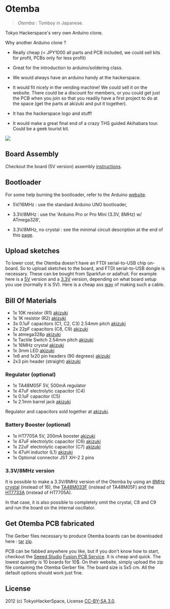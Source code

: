 # Otemba

> _Otemba_ : Tomboy in Japanese.

Tokyo Hackerspace's very own Arduino clone.

Why another Arduino clone ?

* Really cheap (< JPY1000 all parts and PCB included, we could sell kits for profit, PCBs only for less profit)

* Great for the introduction to arduino/soldering class.

* We would always have an arduino handy at the hackerspace.

* It would fit nicely in the vending machine! We could sell it on the website. There could be a discount for members, or you could get just the PCB when you join so that you readily have a first project to do at the space (get the parts at akizuki and put it together).

* It has the hackerspace logo and stuff!

* It would make a great final end of a crazy THS guided Akihabara tour. Could be a geek tourist kit.

<img src="https://dl.dropbox.com/u/78009186/Photos/otemba.jpg">

## Board Assembly

Checkout the board (5V version) assembly [instructions](https://dl.dropbox.com/u/78009186/Documents/Otemba_1.0_assembly.pdf).

## Bootloader

For some help burning the bootloader, refer to the Arduino [website](http://arduino.cc/en/Hacking/Bootloader?from=Main.Bootloader).

* 5V/16MHz : use the standard Arduino UNO bootloader,

* 3.3V/8MHz : use the 'Arduino Pro or Pro Mini (3.3V, 8MHz) w/ ATmega328',

* 3.3V/8MHz, no crystal : see the minimal circuit description at the end of this [page](http://arduino.cc/en/Tutorial/ArduinoToBreadboard).

## Upload sketches

To lower cost, the Otemba doesn't have an FTDI serial-to-USB chip on-board. So
to upload sketches to the board, and FTDI serial-to-USB dongle is necessary.
These can be bought from Sparkfun or adafruit. For example here is a
[5V](https://www.sparkfun.com/products/9716?) version and a
[3.3V](https://www.sparkfun.com/products/9873) version, depending on what board
setup you use (normally it is 5V). Here is a cheap ass
[way](http://letsmakerobots.com/node/23728) of making such a cable.

## Bill Of Materials

* 1x 10K resistor (R1) [akizuki](http://akizukidenshi.com/catalog/g/gR-25103/)
* 1x 1K resistor (R2) [akizuki](http://akizukidenshi.com/catalog/g/gR-25102/)
* 3x 0.1uF capacitors (C1, C2, C3) 2.54mm pitch [akizuki](http://akizukidenshi.com/catalog/g/gP-00090/)
* 2x 22pF capacitors (C8, C9) [akizuki](http://akizukidenshi.com/catalog/g/gP-04060/)
* 1x atmega328p [akizuki](http://akizukidenshi.com/catalog/g/gI-03142/)
* 1x Tactile Switch 2.54mm pitch [akizuki](http://akizukidenshi.com/catalog/g/gP-03652/)
* 1x 16MHz crystal [akizuki](http://akizukidenshi.com/catalog/g/gP-00545/)
* 1x 3mm LED [akizuki](http://akizukidenshi.com/catalog/g/gI-04113/)
* 1x6 and 1x20 pin headers (90 degrees) [akizuki](http://akizukidenshi.com/catalog/g/gC-01627/)
* 2x3 pin header (straight) [akizuki](http://akizukidenshi.com/catalog/g/gC-00082/)


### Regulator (optional)

* 1x TA48M05F 5V, 500mA regulator
* 1x 47uF electrolytic capacitor (C4) 
* 1x 0.1uF capacitor (C5)
* 1x 2.1mm barrel jack [akizuki](http://akizukidenshi.com/catalog/g/gC-00077/)

Regulator and capacitors sold together at [akizuki](http://akizukidenshi.com/catalog/g/gI-00451/).

### Battery Booster (optional)

* 1x HT7705A 5V, 200mA booster [akizuki](http://akizukidenshi.com/catalog/g/gI-02800/)
* 1x 47uF electrolytic capacitor (C6) [akizuki](http://akizukidenshi.com/catalog/g/gP-03120/)
* 1x 22uF electrolytic capacitor (C7) [akizuki](http://akizukidenshi.com/catalog/g/gP-03177/)
* 1x 47uH inductor (L1) [akizuki](http://akizukidenshi.com/catalog/g/gP-03965/)
* 1x Optional connector JST XH-2 2 pins

### 3.3V/8MHz version

It is possible to make a 3.3V/8MHz version of the Otemba by using an 
[8MHz crystal](http://akizukidenshi.com/catalog/g/gP-00541/) (instead of 16), the
[TA48M033F](http://akizukidenshi.com/catalog/g/gI-00538/) (instead of TA48M05F)
and the [HT7733A](http://akizukidenshi.com/catalog/g/gI-02799/) (instead of
HT7705A).

In that case, it is also possible to completely omit the crystal, C8 and C9 and run the board on the internal oscillator.

## Get Otemba PCB fabricated

The Gerber files necessary to produce Otemba boards can be downloaded here :
[tar](https://dl.dropbox.com/u/78009186/files/Otemba_v1.0_gerber.tar.gz)
[zip](https://dl.dropbox.com/u/78009186/files/Otemba_v1.0_gerber.zip).

PCB can be fabbed anywhere you like, but if you don't know how to start,
checkout the [Seeed Studio](http://www.seeedstudio.com/) [Fusion PCB
Service](http://www.seeedstudio.com/depot/fusion-pcb-service-p-835.html?cPath=185).
It is cheap and quick. The lowest quantity is 10 boards for 10$.
On their website, simply upload the zip file containing the Otemba Gerber
file. The board size is 5x5 cm. All the default options should work just fine.

## License

2012 (c) TokyoHackerSpace, License [CC-BY-SA 3.0](http://creativecommons.org/licenses/by-sa/3.0/).
